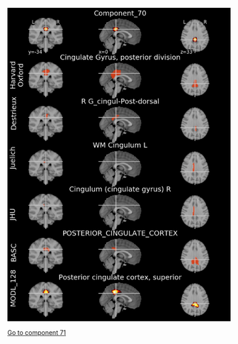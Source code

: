 


![70](preliminary/70.jpg "Component 70")

[Go to component 71](https://parietal-inria.github.io/MODL_atlas/1024/71 "Component 71")